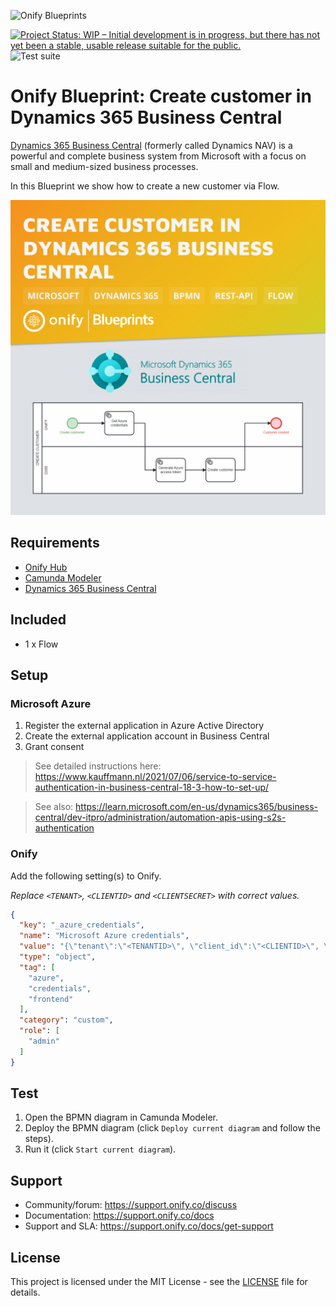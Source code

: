 ![Onify Blueprints](https://files.readme.io/8ba3f14-onify-blueprints-logo.png)

[![Project Status: WIP – Initial development is in progress, but there has not yet been a stable, usable release suitable for the public.](https://www.repostatus.org/badges/latest/wip.svg)](https://www.repostatus.org/#wip)
![Test suite](https://github.com/onify/blueprint-dynamics-365-business-central-create-customer/workflows/Test%20suite/badge.svg)

# Onify Blueprint: Create customer in Dynamics 365 Business Central

[Dynamics 365 Business Central](https://dynamics.microsoft.com/business-central/overview/) (formerly called Dynamics NAV) is a powerful and complete business system from Microsoft with a focus on small and medium-sized business processes. 

In this Blueprint we show how to create a new customer via Flow.

![Onify Blueprint: Create customer in Dynamics 365 Business Central](blueprint.jpg "Blueprint")

## Requirements

* [Onify Hub](https://github.com/onify/install)
* [Camunda Modeler](https://camunda.com/download/modeler/)
* [Dynamics 365 Business Central](https://dynamics.microsoft.com/business-central/overview/)

## Included

* 1 x Flow

## Setup

### Microsoft Azure

1. Register the external application in Azure Active Directory
2. Create the external application account in Business Central
3. Grant consent

> See detailed instructions here: https://www.kauffmann.nl/2021/07/06/service-to-service-authentication-in-business-central-18-3-how-to-set-up/

> See also: https://learn.microsoft.com/en-us/dynamics365/business-central/dev-itpro/administration/automation-apis-using-s2s-authentication

### Onify

Add the following setting(s) to Onify.

_Replace `<TENANT>`, `<CLIENTID>` and `<CLIENTSECRET>` with correct values._

```json
{
  "key": "_azure_credentials",
  "name": "Microsoft Azure credentials",
  "value": "{\"tenant\":\"<TENANTID>\", \"client_id\":\"<CLIENTID>\", \"client_secret\":\"<CLIENTSECRET>\"}",
  "type": "object",
  "tag": [
    "azure",
    "credentials",
    "frontend"
  ],
  "category": "custom",
  "role": [
    "admin"
  ]
}
```

## Test

1. Open the BPMN diagram in Camunda Modeler.
2. Deploy the BPMN diagram (click `Deploy current diagram` and follow the steps).
3. Run it (click `Start current diagram`).

## Support

* Community/forum: https://support.onify.co/discuss
* Documentation: https://support.onify.co/docs
* Support and SLA: https://support.onify.co/docs/get-support

## License

This project is licensed under the MIT License - see the [LICENSE](LICENSE) file for details.